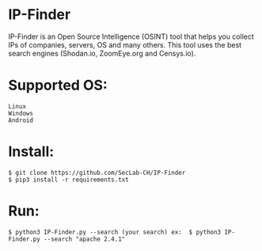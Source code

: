 # IP-Finder
IP-Finder is an Open Source Intelligence (OSINT) tool that helps you collect IPs of companies, servers, OS and many others. 
This tool uses the best search engines (Shodan.io, ZoomEye.org and Censys.io).

# Supported OS:
```
Linux
Windows
Android
```

# Install:
```
$ git clone https://github.com/SecLab-CH/IP-Finder
$ pip3 install -r requirements.txt
```

# Run:
```
$ python3 IP-Finder.py --search (your search) ex:  $ python3 IP-Finder.py --search "apache 2.4.1"
